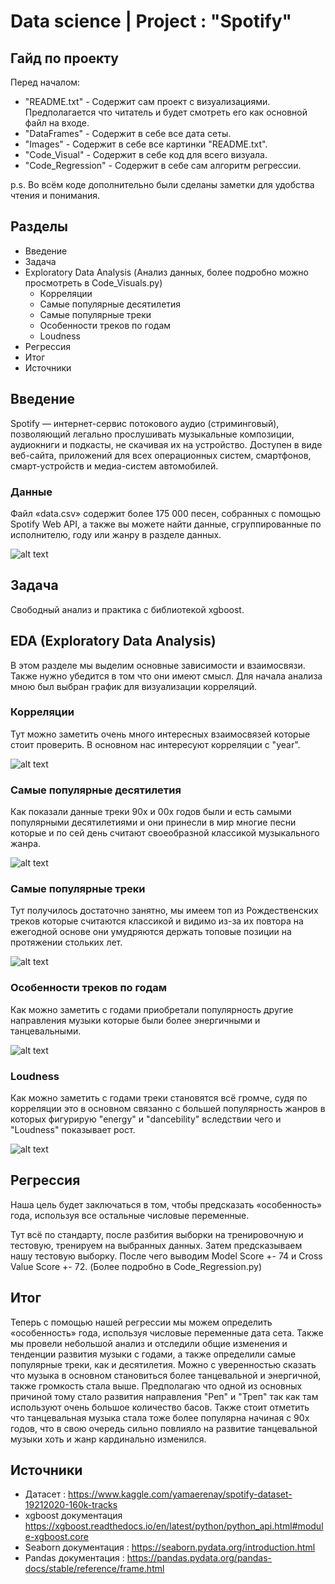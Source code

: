# Data science | Project : "Spotify"

## Гайд по проекту

Перед началом:
- "README.txt" - Содержит сам проект с визуализациями. Предполагается что читатель и будет смотреть его как основной файл на входе.
- "DataFrames" - Содержит в себе все дата сеты.
- "Images" - Содержит в себе все картинки "README.txt".
- "Code_Visual" - Содержит в себе код для всего визуала.
- "Code_Regression" - Содержит в себе сам алгоритм регрессии.

p.s. Во всём коде дополнительно были сделаны заметки для удобства чтения и понимания.

## Разделы

- Введение
- Задача
- Exploratory Data Analysis (Анализ данных, более подробно можно просмотреть в Code_Visuals.py)
  - Корреляции
  - Самые популярные десятилетия
  - Самые популярные треки
  - Особенности треков по годам
  - Loudness
- Регрессия
- Итог
- Источники

## Введение

Spotify — интернет-сервис потокового аудио (стриминговый), позволяющий легально прослушивать музыкальные композиции, аудиокниги и подкасты, не скачивая их на устройство. Доступен в виде веб-сайта, приложений для всех операционных систем, смартфонов, смарт-устройств и медиа-систем автомобилей. 

### Данные

Файл «data.csv» содержит более 175 000 песен, собранных с помощью Spotify Web API, а также вы можете найти данные, сгруппированные по исполнителю, году или жанру в разделе данных.

![alt text](https://github.com/Aettio/DS_Project_Spotify/blob/main/Images/Spotify_intro.jpg)

## Задача

Свободный анализ и практика с библиотекой xgboost.

## EDA (Exploratory Data Analysis)

В этом разделе мы выделим основные зависимости и взаимосвязи. Также нужно убедится в том что они имеют смысл. Для начала анализа мною был выбран график для визуализации корреляций.

### Корреляции

Тут можно заметить очень много интересных взаимосвязей которые стоит проверить. В основном нас интересуют корреляции с "year".

![alt text](https://github.com/Aettio/DS_Project_Spotify/blob/main/Images/Корреляции.png)

### Самые популярные десятилетия

Как показали данные треки 90х и 00х годов были и есть самыми популярными десятилетиями и они принесли в мир многие песни которые и по сей день считают своеобразной классикой музыкального жанра.

![alt text](https://github.com/Aettio/DS_Project_Spotify/blob/main/Images/Популярнгсть_по_десятилетиям.png)

### Самые популярные треки

Тут получилось достаточно занятно, мы имеем топ из Рождественских треков которые считаются классикой и видимо из-за их повтора на ежегодной основе они умудряются держать топовые позиции на протяжении стольких лет.

![alt text](https://github.com/Aettio/DS_Project_Spotify/blob/main/Images/Самая_популярная_песня.png)

### Особенности треков по годам

Как можно заметить с годами приобретали популярность другие направления музыки которые были более энергичными и танцевальными.

![alt text](https://github.com/Aettio/DS_Project_Spotify/blob/main/Images/Особенности_по_year.jpeg)

### Loudness

Как можно заметить с годами треки становятся всё громче, судя по корреляции это в основном связанно с большей популярность жанров в которых фигурирую "energy" и "dancebility" вследствии чего и "Loudness" показывает рост.

![alt text](https://github.com/Aettio/DS_Project_Spotify/blob/main/Images/loudness_by_year.jpeg)

## Регрессия

Наша цель будет заключаться в том, чтобы предсказать «особенность» года, используя все остальные числовые переменные.

Тут всё по стандарту, после разбития выборки на тренировочную и тестовую, тренируем на выбранных данных. Затем предсказываем нашу тестовую выборку. После чего выводим Model Score +- 74 и Cross Value Score +- 72.
(Более подробно в Code_Regression.py)

## Итог

Теперь с помощью нашей регрессии мы можем определить «особенность» года, используя числовые переменные дата сета. Также мы провели небольшой анализ и отследили общие изменения и тенденции развития музыки с годами, а также определили самые популярные треки, как и десятилетия. Можно с уверенностью сказать что музыка в основном становиться более танцевальной и энергичной, также громкость стала выше. Предполагаю что одной из основных причиной тому стало развития направления "Реп" и "Треп" так как там используют очень большое количество басов. Также стоит отметить что танцевальная музыка стала тоже более популярна начиная с 90х годов, что в свою очередь сильно повлияло на развитие танцевальной музыки хоть и жанр кардинально изменился.

## Источники

- Датасет : https://www.kaggle.com/yamaerenay/spotify-dataset-19212020-160k-tracks
- xgboost документация https://xgboost.readthedocs.io/en/latest/python/python_api.html#module-xgboost.core
- Seaborn документация : https://seaborn.pydata.org/introduction.html
- Pandas документация : https://pandas.pydata.org/pandas-docs/stable/reference/frame.html
